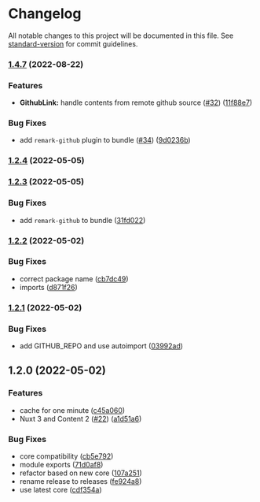 # Changelog

All notable changes to this project will be documented in this file. See [standard-version](https://github.com/conventional-changelog/standard-version) for commit guidelines.

### [1.4.7](https://github.com/nuxtlabs/github-module/compare/v1.4.6...v1.4.7) (2022-08-22)


### Features

* **GithubLink:** handle contents from remote github source ([#32](https://github.com/nuxtlabs/github-module/issues/32)) ([11f88e7](https://github.com/nuxtlabs/github-module/commit/11f88e7548c96bc2040a6614f3795abe5255c4df))


### Bug Fixes

* add `remark-github` plugin to bundle ([#34](https://github.com/nuxtlabs/github-module/issues/34)) ([9d0236b](https://github.com/nuxtlabs/github-module/commit/9d0236b4de261dc87778afb9ddb13ddd303a4c4d))

### [1.2.4](https://github.com/nuxtlabs/github-module/compare/v1.2.3...v1.2.4) (2022-05-05)

### [1.2.3](https://github.com/nuxtlabs/github-module/compare/v1.2.2...v1.2.3) (2022-05-05)


### Bug Fixes

* add `remark-github` to bundle ([31fd022](https://github.com/nuxtlabs/github-module/commit/31fd02295b206de42f443245e01d38709fb2624a))

### [1.2.2](https://github.com/nuxtlabs/github-module/compare/v1.2.1...v1.2.2) (2022-05-02)


### Bug Fixes

* correct package name ([cb7dc49](https://github.com/nuxtlabs/github-module/commit/cb7dc49956182a12814f14a3df4937c645835342))
* imports ([d871f26](https://github.com/nuxtlabs/github-module/commit/d871f26ab3a7bb24aab37498afde19efbe166a7d))

### [1.2.1](https://github.com/nuxtlabs/github-module/compare/v1.2.0...v1.2.1) (2022-05-02)


### Bug Fixes

* add GITHUB_REPO and use autoimport ([03992ad](https://github.com/nuxtlabs/github-module/commit/03992ad98325456eae0af191fb4f96e2b91e63f5))

## 1.2.0 (2022-05-02)


### Features

* cache for one minute ([c45a060](https://github.com/nuxtlabs/github-module/commit/c45a060eb336d34131cf67ad635f4deb1e64e944))
* Nuxt 3 and Content 2 ([#22](https://github.com/nuxtlabs/github-module/issues/22)) ([a1d51a6](https://github.com/nuxtlabs/github-module/commit/a1d51a6b9a86b7d257763d795e3992ca09f3854a))


### Bug Fixes

* core compatibility ([cb5e792](https://github.com/nuxtlabs/github-module/commit/cb5e792ed202681a7c433b4ca5485bb92ee9787e))
* module exports ([71d0af8](https://github.com/nuxtlabs/github-module/commit/71d0af856bdd5025fa5cb3e240d7c0773e7baa78))
* refactor based on new core ([107a251](https://github.com/nuxtlabs/github-module/commit/107a251bbdf8af7ba4616460bec4f080f88e5d86))
* rename release to releases ([fe924a8](https://github.com/nuxtlabs/github-module/commit/fe924a864691d6aa389fa578cd6ba31544048fa7))
* use latest core ([cdf354a](https://github.com/nuxtlabs/github-module/commit/cdf354a363aff87843f60da43ac8e377c4a25a82))
